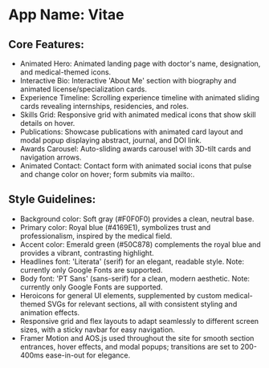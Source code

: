 # **App Name**: Vitae

## Core Features:

- Animated Hero: Animated landing page with doctor's name, designation, and medical-themed icons.
- Interactive Bio: Interactive 'About Me' section with biography and animated license/specialization cards.
- Experience Timeline: Scrolling experience timeline with animated sliding cards revealing internships, residencies, and roles.
- Skills Grid: Responsive grid with animated medical icons that show skill details on hover.
- Publications: Showcase publications with animated card layout and modal popup displaying abstract, journal, and DOI link.
- Awards Carousel: Auto-sliding awards carousel with 3D-tilt cards and navigation arrows.
- Animated Contact: Contact form with animated social icons that pulse and change color on hover; form submits via mailto:.

## Style Guidelines:

- Background color: Soft gray (#F0F0F0) provides a clean, neutral base.
- Primary color: Royal blue (#4169E1), symbolizes trust and professionalism, inspired by the medical field.
- Accent color: Emerald green (#50C878) complements the royal blue and provides a vibrant, contrasting highlight.
- Headlines font: 'Literata' (serif) for an elegant, readable style. Note: currently only Google Fonts are supported.
- Body font: 'PT Sans' (sans-serif) for a clean, modern aesthetic. Note: currently only Google Fonts are supported.
- Heroicons for general UI elements, supplemented by custom medical-themed SVGs for relevant sections, all with consistent styling and animation effects.
- Responsive grid and flex layouts to adapt seamlessly to different screen sizes, with a sticky navbar for easy navigation.
- Framer Motion and AOS.js used throughout the site for smooth section entrances, hover effects, and modal popups; transitions are set to 200-400ms ease-in-out for elegance.